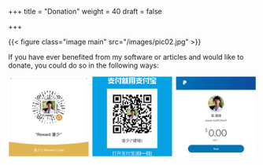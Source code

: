 +++
title = "Donation"
weight = 40
draft = false

+++

{{< figure class="image main" src="/images/pic02.jpg" >}}


If you have ever benefited from my software or articles and would like to donate, you could do so in the following ways:

![](/images/payment.png)